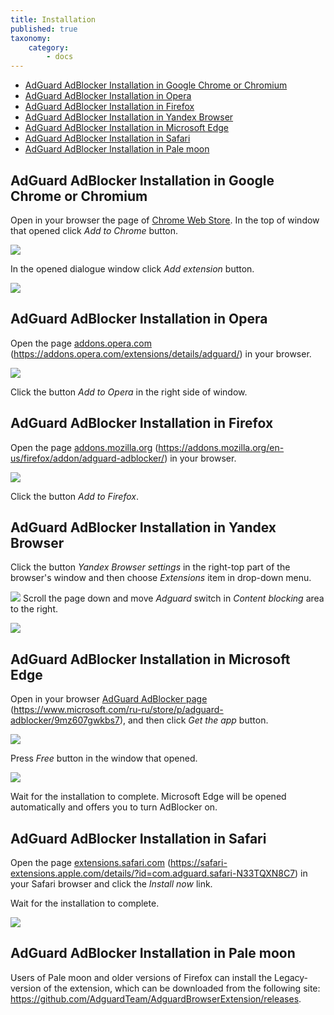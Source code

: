 ```yaml
---
title: Installation
published: true
taxonomy:
    category:
        - docs
---
```


* <a href="#t1">AdGuard AdBlocker Installation in Google Chrome or Chromium</a>
* <a href="#t2">AdGuard AdBlocker Installation in Opera</a>
* <a href="#t3">AdGuard AdBlocker Installation in Firefox</a>
* <a href="#t4">AdGuard AdBlocker Installation in Yandex Browser</a>
* <a href="#t5">AdGuard AdBlocker Installation in Microsoft Edge</a>
* <a href="#t6">AdGuard AdBlocker Installation in Safari</a>
* <a href="#t7">AdGuard AdBlocker Installation in Pale moon</a>

<a name="t1"></a>
##  AdGuard AdBlocker Installation in Google Chrome or Chromium

Open in your browser the page of [Chrome Web Store](https://chrome.google.com/webstore/detail/adguard-adblocker/bgnkhhnnamicmpeenaelnjfhikgbkllg). In the top of window that opened click _Add to Chrome_ button. 

![](Chrome_01_EN.png)

In the opened dialogue window click _Add extension_ button.

![](Chrome_02_en.png)

<a name="t2"></a>
## AdGuard AdBlocker Installation in Opera

Open the page [addons.opera.com](https://addons.opera.com/extensions/details/adguard/) (<https://addons.opera.com/extensions/details/adguard/>) in your browser.

![](Opera_01_EN.png)

Click the button _Add to Opera_ in the right side of window.

<a name="t3"></a>
## AdGuard AdBlocker Installation in Firefox

Open the page [addons.mozilla.org](https://addons.mozilla.org/en-us/firefox/addon/adguard-adblocker/) (<https://addons.mozilla.org/en-us/firefox/addon/adguard-adblocker/>) in your browser.

![](Firefox_01_EN.png)

Click the button _Add to Firefox_.

<a name="t4"></a>
## AdGuard AdBlocker Installation in Yandex Browser

Click the button _Yandex Browser settings_ in the right-top part of the browser's window and then choose _Extensions_ item in drop-down menu.

![](Yandex_01_EN.png)
Scroll the page down and move _Adguard_ switch in _Content blocking_ area to the right. 


![](Yandex_02_EN.png)

<a name="t5"></a>
## AdGuard AdBlocker Installation in Microsoft Edge

Open in your browser [AdGuard AdBlocker page](https://www.microsoft.com/ru-ru/store/p/adguard-adblocker/9mz607gwkbs7) (<https://www.microsoft.com/ru-ru/store/p/adguard-adblocker/9mz607gwkbs7>), and then click _Get the app_ button. 

![](Edge_01_EN.png)

Press _Free_ button in the window that opened.

![](Edge_02_EN.png)

Wait for the installation to complete. Microsoft Edge will be opened automatically and offers you to turn AdBlocker on. 

<a name="t6"></a>
## AdGuard AdBlocker Installation in Safari

Open the page [extensions.safari.com](https://safari-extensions.apple.com/details/?id=com.adguard.safari-N33TQXN8C7) (<https://safari-extensions.apple.com/details/?id=com.adguard.safari-N33TQXN8C7>) in your Safari browser and click the  _Install now_ link. 

Wait for the installation to complete.

![](safari.png)

<a name="t7"></a>
## AdGuard AdBlocker Installation in Pale moon

Users of Pale moon and older versions of Firefox  can install the Legacy-version of the extension, which can be downloaded from the following site: <https://github.com/AdguardTeam/AdguardBrowserExtension/releases>.
